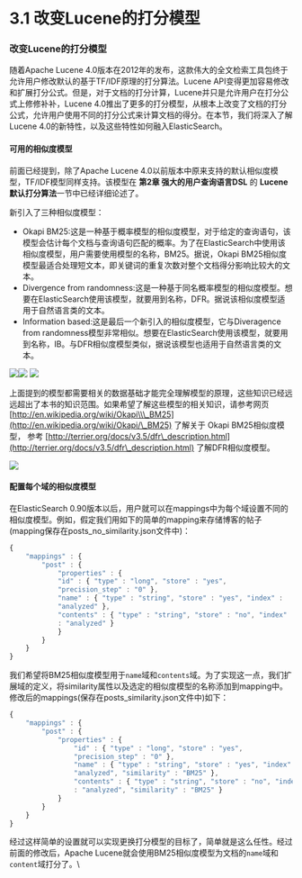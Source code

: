 # 3.1 改变Lucene的打分模型

### 改变Lucene的打分模型 <a href="#e6-94-b9-e5-8f-98lucene-e7-9a-84-e6-89-93-e5-88-86-e6-a8-a1-e5-9e-8b" id="e6-94-b9-e5-8f-98lucene-e7-9a-84-e6-89-93-e5-88-86-e6-a8-a1-e5-9e-8b"></a>

随着Apache Lucene 4.0版本在2012年的发布，这款伟大的全文检索工具包终于允许用户修改默认的基于TF/IDF原理的打分算法。Lucene API变得更加容易修改和扩展打分公式。但是，对于文档的打分计算，Lucene并只是允许用户在打分公式上修修补补，Lucene 4.0推出了更多的打分模型，从根本上改变了文档的打分公式，允许用户使用不同的打分公式来计算文档的得分。在本节，我们将深入了解Lucene 4.0的新特性，以及这些特性如何融入ElasticSearch。

#### 可用的相似度模型 <a href="#e5-8f-af-e7-94-a8-e7-9a-84-e7-9b-b8-e4-bc-bc-e5-ba-a6-e6-a8-a1-e5-9e-8b" id="e5-8f-af-e7-94-a8-e7-9a-84-e7-9b-b8-e4-bc-bc-e5-ba-a6-e6-a8-a1-e5-9e-8b"></a>

前面已经提到，除了Apache Lucene 4.0以前版本中原来支持的默认相似度模型，TF/IDF模型同样支持。该模型在 **第2章 强大的用户查询语言DSL** 的 **Lucene 默认打分算法**一节中已经详细论述了。

新引入了三种相似度模型：

* Okapi BM25:这是一种基于概率模型的相似度模型，对于给定的查询语句，该模型会估计每个文档与查询语句匹配的概率。为了在ElasticSearch中使用该相似度模型，用户需要使用模型的名称，BM25。据说，Okapi BM25相似度模型最适合处理短文本，即关键词的重复次数对整个文档得分影响比较大的文本。
* Divergence from randomness:这是一种基于同名概率模型的相似度模型。想要在ElasticSearch使用该模型，就要用到名称，DFR。据说该相似度模型适用于自然语言类的文本。
* Information based:这是最后一个新引入的相似度模型，它与Diveragence from randomness模型非常相似。想要在ElasticSearch使用该模型，就要用到名称，IB。与DFR相似度模型类似，据说该模型也适用于自然语言类的文本。

![](https://doc.yonyoucloud.com/doc/mastering-elasticsearch/notes/lm.png)![](https://doc.yonyoucloud.com/doc/mastering-elasticsearch/notes/pixel.gif) ![](https://doc.yonyoucloud.com/doc/mastering-elasticsearch/notes/note.png)

上面提到的模型都需要相关的数据基础才能完全理解模型的原理，这些知识已经远远超出了本书的知识范围。如果希望了解这些模型的相关知识，请参考网页 [http://en.wikipedia.org/wiki/Okapi\\\_BM25](http://en.wikipedia.org/wiki/Okapi/\_BM25) 了解关于 Okapi BM25相似度模型， 参考 [http://terrier.org/docs/v3.5/dfr\_description.html](http://terrier.org/docs/v3.5/dfr\_description.html) 了解DFR相似度模型。

![](https://doc.yonyoucloud.com/doc/mastering-elasticsearch/notes/rm.png)

#### 配置每个域的相似度模型 <a href="#e9-85-8d-e7-bd-ae-e6-af-8f-e4-b8-aa-e5-9f-9f-e7-9a-84-e7-9b-b8-e4-bc-bc-e5-ba-a6-e6-a8-a1-e5-9e-8b" id="e9-85-8d-e7-bd-ae-e6-af-8f-e4-b8-aa-e5-9f-9f-e7-9a-84-e7-9b-b8-e4-bc-bc-e5-ba-a6-e6-a8-a1-e5-9e-8b"></a>

在ElasticSearch 0.90版本以后，用户就可以在mappings中为每个域设置不同的相似度模型。例如，假定我们用如下的简单的mapping来存储博客的帖子(mapping保存在posts\_no\_similarity.json文件中)：

```javascript
{
    "mappings" : {
        "post" : {
            "properties" : {
            "id" : { "type" : "long", "store" : "yes",
            "precision_step" : "0" },
            "name" : { "type" : "string", "store" : "yes", "index" :
            "analyzed" },
            "contents" : { "type" : "string", "store" : "no", "index"
            : "analyzed" }
            }
        }
    }
}
```

我们希望将BM25相似度模型用于`name`域和`contents`域。为了实现这一点，我们扩展域的定义，将similarity属性以及选定的相似度模型的名称添加到mapping中。修改后的mappings(保存在posts\_similarity.json文件中)如下：

```javascript
{
    "mappings" : {
        "post" : {
            "properties" : {
                "id" : { "type" : "long", "store" : "yes",
                "precision_step" : "0" },
                "name" : { "type" : "string", "store" : "yes", "index" :
                "analyzed", "similarity" : "BM25" },
                "contents" : { "type" : "string", "store" : "no", "index"
                : "analyzed", "similarity" : "BM25" }
            }
        }
    }
}
```

经过这样简单的设置就可以实现更换打分模型的目标了，简单就是这么任性。经过前面的修改后，Apache Lucene就会使用BM25相似度模型为文档的`name`域和`content`域打分了。\
